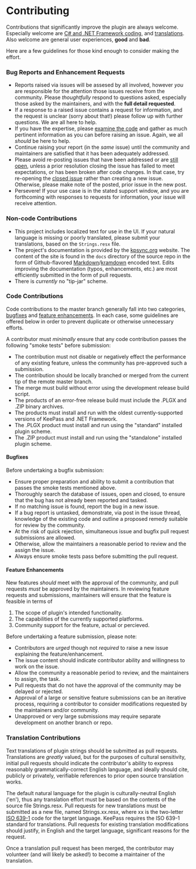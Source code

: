 # Contributing

Contributions that significantly improve the plugin are always welcome. Especially welcome are [C# and .NET Framework coding](#code-contributions), and [translations](#translation-contributions).  Also welcome are general user experiences, **good** and **bad**.

Here are a few guidelines for those kind enough to consider making the effort. 

### Bug Reports and Enhancement Requests

* Reports raised via issues will be assesed by all involved, however *you* are responsible for the attention those issues receive from the community. Please *thoughtfully* respond to questions asked, especially those asked by the maintainers, and with the **full detail requested**.
* If a response to a raised issue contains a request for information, and the request is unclear (sorry about that!) please follow up with further questions. We are all here to help.
* If you have the expertise, please [examine the code](#code-contributions) and gather as much pertinent information as you can before raising an issue. Again, we all *should* be here to help.
* Continue raising your report (in the *same* issue) until the community and maintainers are satisfied that it has been adequately addressed.
* Please avoid re-posting issues that have been addressed or are [still open](https://github.com/walterpg/google-drive-sync/issues), unless a prior resolution closing the issue has failed to meet expectations, or has been broken after code changes.  In that case, try re-opening the [closed issue](https://github.com/walterpg/google-drive-sync/issues?q=is%3Aissue+is%3Aclosed) rather than creating a new issue.  Otherwise, please make note of the posted, prior issue in the new post.
* Persevere! If your use case is in the stated support window, and you are forthcoming with responses to requests for information, your issue will receive attention.

### Non-code Contributions

* This project includes localized text for use in the UI.  If your natural language is missing or poorly translated, please submit your translations, based on the ``Strings.resx`` file.
* The project's documentation is provided by the [kpsync.org](https://kpsync.org) website. The content of the site is found in the ``docs`` directory of the source repo in the form of Github-flavored [Markdown](https://daringfireball.net/projects/markdown/)/[kramdown](https://kramdown.gettalong.org/syntax.html) encoded text.  Edits improving the documentation (typos, enhancements, etc.) are most efficiently submitted in the form of pull requests.
* There is *currently* no "tip-jar" scheme.

### Code Contributions

Code contributions to the master branch generally fall into two categories, [bugfixes](#bugfixes) and [feature enhancements](#feature-enhancements). In each case, some guidelines are offered below in order to prevent duplicate or otherwise unnecessary efforts.

A contributor must *minimally* ensure that any code contribution passes the following "smoke tests" before submission:

* The contribution must not disable or negatively effect the performance of any existing feature, unless the community has pre-approved such a submission.
* The contribution should be locally branched or merged from the current tip of the remote master branch.
* The merge must build without error using the development release build script.
* The products of an error-free release build must include the .PLGX and .ZIP binary archives.
* The products must install and run with the oldest currently-supported versions of KeePass and .NET Framework.
* The .PLGX product must install and run using the "standard" installed plugin scheme.
* The .ZIP product must install and run using the "standalone" installed plugin scheme.

#### Bugfixes

Before undertaking a bugfix submission:
* Ensure proper preparation and ability to submit a contribution that passes the smoke tests mentioned above.
* Thoroughly search the database of issues, open and closed, to ensure that the bug has not already been reported and tasked.
* If no matching issue is found, report the bug in a new issue.
* If a bug report is untasked, demonstrate, via post in the issue thread, knowledge of the existing code and outline a proposed remedy suitable for review by the community.
* At the risk of quick rejection, simultaneous issue and bugfix pull request submissions are allowed.
* Otherwise, allow the maintainers a reasonable period to review and the assign the issue.
* Always ensure smoke tests pass before submitting the pull request.


#### Feature Enhancements

New features *should* meet with the approval of the community, and pull requests *must* be approved by the maintainers. In reviewing feature requests and submissions, maintainers will ensure that the feature is feasible in terms of

1. The scope of plugin's intended functionality.
2. The capabilities of the currently supported platforms.
3. Community support for the feature, actual or percieved.

Before undertaking a feature submission, please note:
* Contributors are *urged* though not *required* to raise a new issue explaining the feature/enhancement.
* The issue content should indicate contributor ability and willingness to work on the issue.
* Allow the community a reasonable period to review, and the maintainers to assign, the task.
* Pull requests that do not have the approval of the community may be delayed or rejected.
* Approval of a large or sensitive feature submissions can be an iterative process, requiring a contributor to consider modifications requested by the maintainers and/or community.
* Unapproved or very large submissions may require separate development on another branch or repo.

### Translation Contributions

Text translations of plugin strings should be submitted as pull requests.  Translations are *greatly* valued, but for the purposes of cultural sensitivity, initial pull requests should indicate the contributor's ability to express reasonably grammatically-correct English language, and ideally should cite, publicly or privately, verifiable references to prior open source translation works.  

The default natural language for the plugin is culturally-neutral English ('en'), thus any translation effort must be based on the contents of the source file Strings.resx.  Pull requests for new translations must be submitted as a new file, named Strings.xx.resx, where xx is the two-letter [ISO 639-1](https://en.wikipedia.org/wiki/List_of_ISO_639-1_codes) code for the target language.  KeePass requires the ISO 639-1 standard for translations.  Pull requests for existing translation modifications should justify, in English and the target language, significant reasons for the request.

Once a translation pull request has been merged, the contributor may volunteer (and will likely be asked!) to become a maintainer of the translation.

